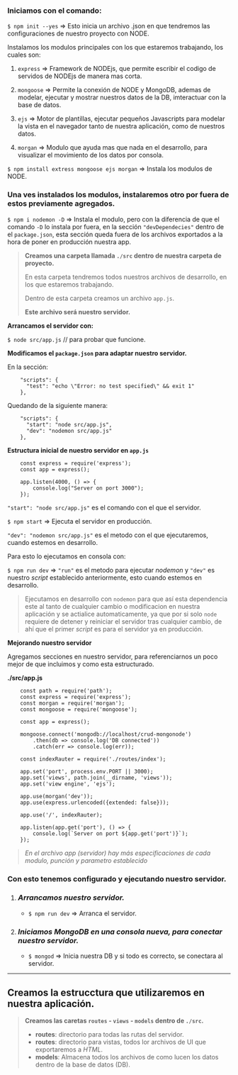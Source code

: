 ### **Iniciamos con el comando:**

`$ npm init --yes` => Esto inicia un archivo .json en que tendremos las configuraciones de nuestro proyecto con NODE.

Instalamos los modulos principales con los que estaremos trabajando, los cuales son:

1. `express` => Framework de NODEjs, que permite escribir el codigo de servidos de  NODEjs de manera mas corta.

2. `mongoose` => Permite la conexión de NODE y MongoDB, ademas de modelar, ejecutar y mostrar nuestros datos de la DB, imteractuar con la base de datos.

3. `ejs` => Motor de plantillas, ejecutar pequeños Javascripts para modelar la vista en el navegador tanto de nuestra aplicación, como de nuestros datos.

4. `morgan` => Modulo que ayuda mas que nada en el desarrollo, para visualizar el movimiento de los datos por consola.   

`$ npm install extress mongoose ejs morgan` => Instala los modulos de NODE.

### **Una ves instalados los modulos, instalaremos otro por fuera de estos previamente agregados.**

`$ npm i nodemon -D` => Instala el modulo, pero con la diferencia de que el comando `-D` lo instala por fuera, en la sección `"devDependecies"` dentro de el `package.json`, esta sección queda fuera de los archivos exportados a la hora de poner en producción nuestra app.

>**Creamos una carpeta llamada `./src` dentro de nuestra carpeta de proyecto.**
>
>En esta carpeta tendremos todos nuestros archivos de desarrollo, en los que estaremos trabajando.
>
>Dentro de esta carpeta creamos un archivo `app.js`.
>
>**Este archivo será nuestro servidor.**

**Arrancamos el servidor con:** 

`$ node src/app.js` // para probar que funcione.

**Modificamos el `package.json` para adaptar nuestro servidor.**

En la sección:
~~~
    "scripts": {
      "test": "echo \"Error: no test specified\" && exit 1"
    },
~~~
Quedando de la siguiente manera:
~~~
    "scripts": {
      "start": "node src/app.js",
      "dev": "nodemon src/app.js"
    },
~~~

**Estructura inicial de nuestro servidor en `app.js`**

~~~
    const express = require('express'); 
    const app = express();

    app.listen(4000, () => {
        console.log("Server on port 3000");
    });
~~~

`"start": "node src/app.js"` es el comando con el que el servidor. 

`$ npm start` => Ejecuta el servidor en producción.

`"dev": "nodemon src/app.js"` es el metodo con el que ejecutaremos, cuando estemos en desarrollo.

Para esto lo ejecutamos en consola con:

`$ npm run dev` => `"run"` es el metodo para ejecutar *nodemon* y `"dev"` es nuestro *script* establecido anteriormente, esto cuando estemos en desarrollo.

>Ejecutamos en desarrollo con `nodemon` para que así esta dependencia este al tanto de cualquier cambio o modificacion en nuestra aplicación y se actialice automaticamente, ya que por si solo `node` requiere de detener y reiniciar el servidor tras cualquier cambio, de ahí que el primer *script* es para el servidor ya en producción.

**Mejorando nuestro servidor**

Agregamos secciones en nuestro servidor, para referenciarnos un poco mejor de que incluimos y como esta estructurado.


**./src/app.js**
~~~
    const path = require('path');
    const express = require('express');
    const morgan = require('morgan');
    const mongoose = require('mongoose');

    const app = express();

    mongoose.connect('mongodb://localhost/crud-mongonode')
        .then(db => console.log('DB connected'))
        .catch(err => console.log(err));

    const indexRauter = require('./routes/index');

    app.set('port', process.env.PORT || 3000);
    app.set('views', path.join(__dirname, 'views'));
    app.set('view engine', 'ejs');

    app.use(morgan('dev'));
    app.use(express.urlencoded({extended: false}));

    app.use('/', indexRauter);

    app.listen(app.get('port'), () => {
        console.log(`Server on port ${app.get('port')}`);
    }); 
~~~
>*En el archivo app (servidor) hay más especificaciones de cada modulo, punción y parametro establecido*

### **Con esto tenemos configurado y ejecutando nuestro servidor.**

1. ### *Arrancamos nuestro servidor.*
    + `$ npm run dev` => Arranca el servidor.

2. ### *Iniciamos MongoDB en una consola nueva, para conectar nuestro servidor.*
    + `$ mongod` => Inicia nuestra DB y si todo es correcto, se conectara al servidor.

---
## Creamos la estrucctura que utilizaremos en nuestra aplicación.

>**Creamos las caretas `routes` - `views` - `models` dentro de `./src`.**
> + **routes**: directorio para todas las rutas del servidor.
> + **routes**: directorio para vistas, todos lor archivos de UI que exportaremos a *HTML*.
> + **models**: Almacena todos los archivos de como lucen los datos dentro de la base de datos (DB).